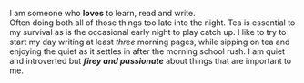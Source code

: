 I am someone who **loves** to learn, read and write. <br> Often doing both all of those things too late into the night. Tea is essential to my survival as is the occasional early night to play catch up. 
I like to try to start my day writing at least _three_ morning pages, while sipping on tea and enjoying the quiet as it settles in after the morning school rush. 
I am quiet and introverted but **_firey and passionate_** about things that are important to me. 

